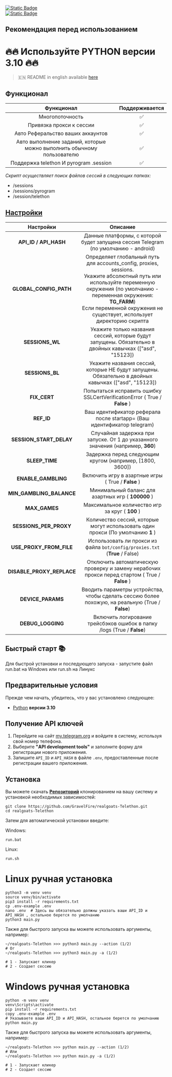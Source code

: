 [![Static Badge](https://img.shields.io/badge/Telegram-Channel-Link?style=for-the-badge&logo=Telegram&logoColor=white&logoSize=auto&color=blue)](https://t.me/+jJhUfsfFCn4zZDk0)      
[![Static Badge](https://img.shields.io/badge/Telegram-Bot%20Link-Link?style=for-the-badge&logo=Telegram&logoColor=white&logoSize=auto&color=blue)](https://t.me/realgoats_bot/run?startapp=d3f52790-77b5-4809-a0ea-56b4e4ba1ee6)

## Рекомендация перед использованием

# 🔥🔥 Используйте PYTHON версии 3.10 🔥🔥

> 🇪🇳 README in english available [here](README)

## Функционал  
|                               Функционал                               | Поддерживается |
|:----------------------------------------------------------------------:|:--------------:|
|                            Многопоточность                             |       ✅        | 
|                        Привязка прокси к сессии                        |       ✅        | 
|                   Авто Реферальство ваших аккаунтов                    |       ✅        |
| Авто выполнение заданий, которые можно выполнить обычному пользователю |       ✅        |
|                 Поддержка telethon И pyrogram .session                 |       ✅        |

_Скрипт осуществляет поиск файлов сессий в следующих папках:_
* /sessions
* /sessions/pyrogram
* /session/telethon


## [Настройки](https://github.com/SP-l33t/realgoats-Telethon/blob/main/.env-example/)
|         Настройки         |                                                                                                                              Описание                                                                                                                               |
|:-------------------------:|:-------------------------------------------------------------------------------------------------------------------------------------------------------------------------------------------------------------------------------------------------------------------:|
|   **API_ID / API_HASH**   |                                                                                         Данные платформы, с которой будет запущена сессия Telegram (по умолчанию - android)                                                                                         |
|  **GLOBAL_CONFIG_PATH**   | Определяет глобальный путь для accounts_config, proxies, sessions. <br/>Укажите абсолютный путь или используйте переменную окружения (по умолчанию - переменная окружения: **TG_FARM**)<br/> Если переменной окружения не существует, использует директорию скрипта |
|      **SESSIONS_WL**      |                                                                              Укажите только названия сессий, которые будут запущены. Обязательно в двойных кавычках (["asd", "15123])                                                                               |
|      **SESSIONS_BL**      |                                                                                Укажите названия сессий, которые НЕ будут запущены. Обязательно в двойных кавычках (["asd", "15123])                                                                                 |
|       **FIX_CERT**        |                                                                                              Попытаться исправить ошибку SSLCertVerificationError ( True / **False** )                                                                                              |
|        **REF_ID**         |                                                                                               Ваш идентификатор реферала после startapp= (Ваш идентификатор telegram)                                                                                               |
|  **SESSION_START_DELAY**  |                                                                                           Случайная задержка при запуске. От 1 до указанного значения (например, **360**)                                                                                           |
|      **SLEEP_TIME**       |                                                                                                      Задержка перед следующим кругом (например, [1800, 3600])                                                                                                       |
|    **ENABLE_GAMBLING**    |                                                                                                         Включить игру в азартные игры ( True / **False** )                                                                                                          |
| **MIN_GAMBLING_BALANCE**  |                                                                                                         Минимальный баланс для азартных игр ( **100000** )                                                                                                          |
|       **MAX_GAMES**       |                                                                                                           Максимальное количество игр за круг ( **100** )                                                                                                           |
|  **SESSIONS_PER_PROXY**   |                                                                                           Количество сессий, которые могут использовать один прокси (По умолчанию **1** )                                                                                           |
|  **USE_PROXY_FROM_FILE**  |                                                                                             Использовать ли прокси из файла `bot/config/proxies.txt` (**True** / False)                                                                                             |
| **DISABLE_PROXY_REPLACE** |                                                                                   Отключить автоматическую проверку и замену нерабочих прокси перед стартом ( True / **False** )                                                                                    |
|     **DEVICE_PARAMS**     |                                                                                  Вводить параметры устройства, чтобы сделать сессию более похожую, на реальную  (True / **False**)                                                                                  |
|     **DEBUG_LOGGING**     |                                                                                               Включить логирование трейсбэков ошибок в папку /logs (True / **False**)                                                                                               |

## Быстрый старт 📚

Для быстрой установки и последующего запуска - запустите файл run.bat на Windows или run.sh на Линукс

## Предварительные условия
Прежде чем начать, убедитесь, что у вас установлено следующее:
- [Python](https://www.python.org/downloads/) **версии 3.10**

## Получение API ключей
1. Перейдите на сайт [my.telegram.org](https://my.telegram.org) и войдите в систему, используя свой номер телефона.
2. Выберите **"API development tools"** и заполните форму для регистрации нового приложения.
3. Запишите `API_ID` и `API_HASH` в файле `.env`, предоставленные после регистрации вашего приложения.

## Установка
Вы можете скачать [**Репозиторий**](https://github.com/GravelFire/realgoats-Telethon) клонированием на вашу систему и установкой необходимых зависимостей:
```shell
git clone https://github.com/GravelFire/realgoats-Telethon.git
cd realgoats-Telethon
```

Затем для автоматической установки введите:

Windows:
```shell
run.bat
```

Linux:
```shell
run.sh
```

# Linux ручная установка
```shell
python3 -m venv venv
source venv/bin/activate
pip3 install -r requirements.txt
cp .env-example .env
nano .env  # Здесь вы обязательно должны указать ваши API_ID и API_HASH , остальное берется по умолчанию
python3 main.py
```

Также для быстрого запуска вы можете использовать аргументы, например:
```shell
~/realgoats-Telethon >>> python3 main.py --action (1/2)
# Or
~/realgoats-Telethon >>> python3 main.py -a (1/2)

# 1 - Запускает кликер
# 2 - Создает сессию
```


# Windows ручная установка
```shell
python -m venv venv
venv\Scripts\activate
pip install -r requirements.txt
copy .env-example .env
# Указываете ваши API_ID и API_HASH, остальное берется по умолчанию
python main.py
```

Также для быстрого запуска вы можете использовать аргументы, например:
```shell
~/realgoats-Telethon >>> python main.py --action (1/2)
# Или
~/realgoats-Telethon >>> python main.py -a (1/2)

# 1 - Запускает кликер
# 2 - Создает сессию
```
